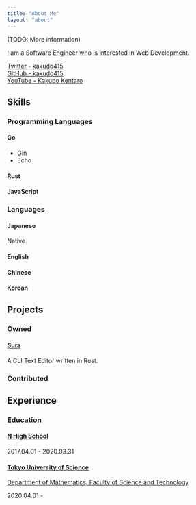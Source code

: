 ```yaml
---
title: "About Me"
layout: "about"
---
```


(TODO: More information)

I am a Software Engineer who is interested in Web Development.

[Twitter - kakudo415](https://twitter.com/kakudo415)  
[GitHub - kakudo415](https://github.com/kakudo415)  
[YouTube - Kakudo Kentaro](https://www.youtube.com/kakudo415)

## Skills

### Programming Languages

#### Go

- Gin
- Echo

#### Rust

#### JavaScript

### Languages

#### Japanese

Native.

#### English

#### Chinese

#### Korean

## Projects

### Owned

#### [Sura](https://github.com/kakudo415/sura)

A CLI Text Editor written in Rust.

### Contributed

## Experience

### Education

#### [N High School](https://nnn.ed.jp/)

<time datetime="2017-04-01">2017.04.01</time> - <time datetime="2020-03-31">2020.03.31</time>

#### [Tokyo University of Science](https://www.tus.ac.jp/)

[Department of Mathematics, Faculty of Science and Technology](https://www.tus.ac.jp/academics/faculty/sciencetechnology/mathematics/)

<time datetime="2020-04-01">2020.04.01</time> -
